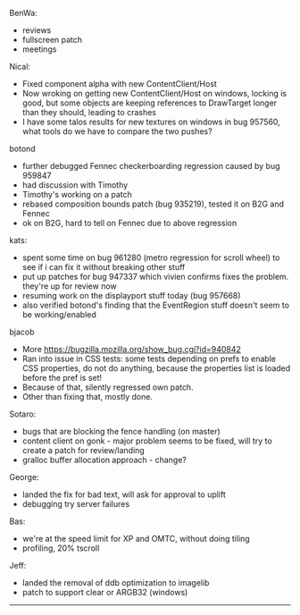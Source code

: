 BenWa:
* reviews
* fullscreen patch
* meetings



Nical:
* Fixed component alpha with new ContentClient/Host
* Now wroking on getting new ContentClient/Host on windows, locking is good, but some objects are keeping references to DrawTarget longer than they should, leading to crashes
* I have some talos results for new textures on windows in bug 957560, what tools do we have to compare the two pushes?



botond
* further debugged Fennec checkerboarding regression caused by bug 959847
* had discussion with Timothy
* Timothy's working on a patch
* rebased composition bounds patch (bug 935219), tested it on B2G and Fennec
* ok on B2G, hard to tell on Fennec due to above regression



kats:
* spent some time on bug 961280 (metro regression for scroll wheel) to see if i can fix it without breaking other stuff
* put up patches for bug 947337 which vivien confirms fixes the problem. they're up for review now
* resuming work on the displayport stuff today (bug 957668)
* also verified botond's finding that the EventRegion stuff doesn't seem to be working/enabled



bjacob
* More https://bugzilla.mozilla.org/show_bug.cgi?id=940842
* Ran into issue in CSS tests: some tests depending on prefs to enable CSS properties, do not do anything, because the properties list is loaded before the pref is set!
* Because of that, silently regressed own patch.
* Other than fixing that, mostly done.



Sotaro:
* bugs that are blocking the fence handling (on master)
* content client on gonk - major problem seems to be fixed, will try to create a patch for review/landing
* gralloc buffer allocation approach - change?



George:
* landed the fix for bad text, will ask for approval to uplift
* debugging try server failures



Bas:
* we're at the speed limit for XP and OMTC, without doing tiling
* profiling, 20% tscroll



Jeff:
* landed the removal of ddb optimization to imagelib
* patch to support clear or ARGB32 (windows)

________________



